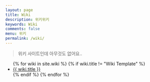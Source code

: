 ```yaml
---
layout: page
title: Wiki
description: 위키위키
keywords: Wiki
comments: false
menu: 위키
permalink: /wiki/
---
```


> 위키 사이트인데 아무것도 없어요..

<ul class="listing">
{% for wiki in site.wiki %}
{% if wiki.title != "Wiki Template" %}
<li class="listing-item"><a href="{{ site.url }}{{ wiki.url }}">{{ wiki.title }}</a></li>
{% endif %}
{% endfor %}
</ul>
